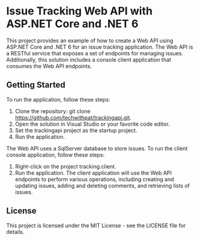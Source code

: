 #  Issue Tracking Web API with ASP.NET Core and .NET 6

This project provides an example of how to create a Web API using ASP.NET Core and .NET 6 for an issue tracking application. The Web API is a RESTful service that exposes a set of endpoints for managing issues. Additionally, this solution includes a console client application that consumes the Web API endpoints.

## Getting Started
To run the application, follow these steps:
1. Clone the repository: git clone https://github.com/techwithpat/trackingapi.git.
2. Open the solution in Visual Studio or your favorite code editor.
3. Set the trackingapi project as the startup project.
4. Run the application.

The Web API uses a SqlServer database to store issues. 
To run the client console application, follow these steps:
1. Right-click on the project tracking.client.
2. Run the application.
The client application will use the Web API endpoints to perform various operations, including creating and updating issues, adding and deleting comments, and retrieving lists of issues.

## License
This project is licensed under the MIT License - see the LICENSE file for details.
